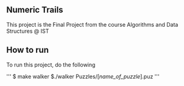 ## Numeric Trails
This project is the Final Project from the course Algorithms and Data Structures @ IST

## How to run
To run this project, do the following

'''
$ make walker
$./walker Puzzles/[*name_of_puzzle*].puz
'''


